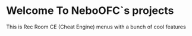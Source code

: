 # Welcome To NeboOFC`s projects
This is Rec Room CE (Cheat Engine) menus with a bunch of cool features

